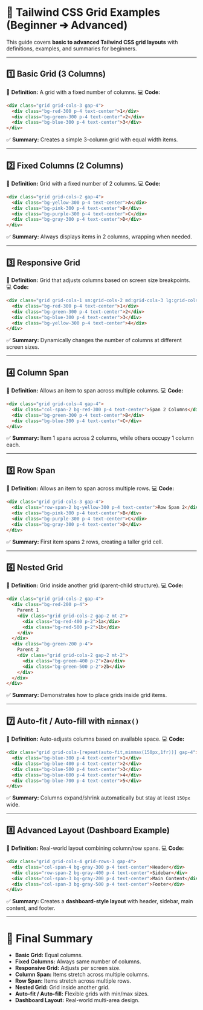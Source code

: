 # 📘 Tailwind CSS Grid Examples (Beginner ➔ Advanced)

This guide covers **basic to advanced Tailwind CSS grid layouts** with definitions, examples, and summaries for beginners.

---

## 1️⃣ Basic Grid (3 Columns)

📌 **Definition:** A grid with a fixed number of columns.
💻 **Code:**

```html
<div class="grid grid-cols-3 gap-4">
  <div class="bg-red-300 p-4 text-center">1</div>
  <div class="bg-green-300 p-4 text-center">2</div>
  <div class="bg-blue-300 p-4 text-center">3</div>
</div>
```

✅ **Summary:** Creates a simple 3-column grid with equal width items.

---

## 2️⃣ Fixed Columns (2 Columns)

📌 **Definition:** Grid with a fixed number of 2 columns.
💻 **Code:**

```html
<div class="grid grid-cols-2 gap-4">
  <div class="bg-yellow-300 p-4 text-center">A</div>
  <div class="bg-pink-300 p-4 text-center">B</div>
  <div class="bg-purple-300 p-4 text-center">C</div>
  <div class="bg-gray-300 p-4 text-center">D</div>
</div>
```

✅ **Summary:** Always displays items in 2 columns, wrapping when needed.

---

## 3️⃣ Responsive Grid

📌 **Definition:** Grid that adjusts columns based on screen size breakpoints.
💻 **Code:**

```html
<div class="grid grid-cols-1 sm:grid-cols-2 md:grid-cols-3 lg:grid-cols-4 gap-4">
  <div class="bg-red-300 p-4 text-center">1</div>
  <div class="bg-green-300 p-4 text-center">2</div>
  <div class="bg-blue-300 p-4 text-center">3</div>
  <div class="bg-yellow-300 p-4 text-center">4</div>
</div>
```

✅ **Summary:** Dynamically changes the number of columns at different screen sizes.

---

## 4️⃣ Column Span

📌 **Definition:** Allows an item to span across multiple columns.
💻 **Code:**

```html
<div class="grid grid-cols-4 gap-4">
  <div class="col-span-2 bg-red-300 p-4 text-center">Span 2 Columns</div>
  <div class="bg-green-300 p-4 text-center">B</div>
  <div class="bg-blue-300 p-4 text-center">C</div>
</div>
```

✅ **Summary:** Item 1 spans across 2 columns, while others occupy 1 column each.

---

## 5️⃣ Row Span

📌 **Definition:** Allows an item to span across multiple rows.
💻 **Code:**

```html
<div class="grid grid-cols-3 gap-4">
  <div class="row-span-2 bg-yellow-300 p-4 text-center">Row Span 2</div>
  <div class="bg-pink-300 p-4 text-center">B</div>
  <div class="bg-purple-300 p-4 text-center">C</div>
  <div class="bg-gray-300 p-4 text-center">D</div>
</div>
```

✅ **Summary:** First item spans 2 rows, creating a taller grid cell.

---

## 6️⃣ Nested Grid

📌 **Definition:** Grid inside another grid (parent-child structure).
💻 **Code:**

```html
<div class="grid grid-cols-2 gap-4">
  <div class="bg-red-200 p-4">
    Parent 1
    <div class="grid grid-cols-2 gap-2 mt-2">
      <div class="bg-red-400 p-2">1a</div>
      <div class="bg-red-500 p-2">1b</div>
    </div>
  </div>
  <div class="bg-green-200 p-4">
    Parent 2
    <div class="grid grid-cols-2 gap-2 mt-2">
      <div class="bg-green-400 p-2">2a</div>
      <div class="bg-green-500 p-2">2b</div>
    </div>
  </div>
</div>
```

✅ **Summary:** Demonstrates how to place grids inside grid items.

---

## 7️⃣ Auto-fit / Auto-fill with `minmax()`

📌 **Definition:** Auto-adjusts columns based on available space.
💻 **Code:**

```html
<div class="grid grid-cols-[repeat(auto-fit,minmax(150px,1fr))] gap-4">
  <div class="bg-blue-300 p-4 text-center">1</div>
  <div class="bg-blue-400 p-4 text-center">2</div>
  <div class="bg-blue-500 p-4 text-center">3</div>
  <div class="bg-blue-600 p-4 text-center">4</div>
  <div class="bg-blue-700 p-4 text-center">5</div>
</div>
```

✅ **Summary:** Columns expand/shrink automatically but stay at least `150px` wide.

---

## 8️⃣ Advanced Layout (Dashboard Example)

📌 **Definition:** Real-world layout combining column/row spans.
💻 **Code:**

```html
<div class="grid grid-cols-4 grid-rows-3 gap-4">
  <div class="col-span-4 bg-gray-300 p-4 text-center">Header</div>
  <div class="row-span-2 bg-gray-400 p-4 text-center">Sidebar</div>
  <div class="col-span-3 bg-gray-200 p-4 text-center">Main Content</div>
  <div class="col-span-3 bg-gray-500 p-4 text-center">Footer</div>
</div>
```

✅ **Summary:** Creates a **dashboard-style layout** with header, sidebar, main content, and footer.

---

# 📌 Final Summary

* **Basic Grid:** Equal columns.
* **Fixed Columns:** Always same number of columns.
* **Responsive Grid:** Adjusts per screen size.
* **Column Span:** Items stretch across multiple columns.
* **Row Span:** Items stretch across multiple rows.
* **Nested Grid:** Grid inside another grid.
* **Auto-fit / Auto-fill:** Flexible grids with min/max sizes.
* **Dashboard Layout:** Real-world multi-area design.
